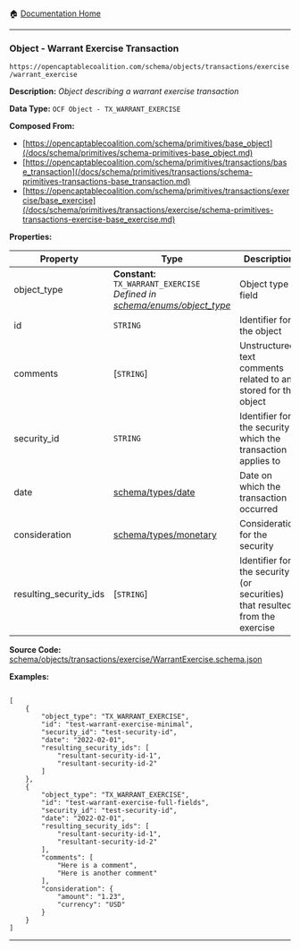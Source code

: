 :house: [Documentation Home](/README.md)

---

### Object - Warrant Exercise Transaction

`https://opencaptablecoalition.com/schema/objects/transactions/exercise/warrant_exercise`

**Description:** _Object describing a warrant exercise transaction_

**Data Type:** `OCF Object - TX_WARRANT_EXERCISE`

**Composed From:**

- [https://opencaptablecoalition.com/schema/primitives/base_object](/docs/schema/primitives/schema-primitives-base_object.md)
- [https://opencaptablecoalition.com/schema/primitives/transactions/base_transaction](/docs/schema/primitives/transactions/schema-primitives-transactions-base_transaction.md)
- [https://opencaptablecoalition.com/schema/primitives/transactions/exercise/base_exercise](/docs/schema/primitives/transactions/exercise/schema-primitives-transactions-exercise-base_exercise.md)

**Properties:**

| Property               | Type                                                                                                                            | Description                                                                 | Required   |
| ---------------------- | ------------------------------------------------------------------------------------------------------------------------------- | --------------------------------------------------------------------------- | ---------- |
| object_type            | **Constant:** `TX_WARRANT_EXERCISE`</br>_Defined in [schema/enums/object_type](/docs/schema/enums/schema-enums-object_type.md)_ | Object type field                                                           | `REQUIRED` |
| id                     | `STRING`                                                                                                                        | Identifier for the object                                                   | `REQUIRED` |
| comments               | [`STRING`]</br>                                                                                                                 | Unstructured text comments related to and stored for the object             | -          |
| security_id            | `STRING`                                                                                                                        | Identifier for the security which the transaction applies to                | `REQUIRED` |
| date                   | [schema/types/date](/docs/schema/types/schema-types-date.md)                                                                    | Date on which the transaction occurred                                      | `REQUIRED` |
| consideration          | [schema/types/monetary](/docs/schema/types/schema-types-monetary.md)                                                            | Consideration for the security                                              | -          |
| resulting_security_ids | [`STRING`]</br>                                                                                                                 | Identifier for the security (or securities) that resulted from the exercise | `REQUIRED` |

**Source Code:** [schema/objects/transactions/exercise/WarrantExercise.schema.json](/schema/objects/transactions/exercise/WarrantExercise.schema.json)

**Examples:**

```

[
    {
        "object_type": "TX_WARRANT_EXERCISE",
        "id": "test-warrant-exercise-minimal",
        "security_id": "test-security-id",
        "date": "2022-02-01",
        "resulting_security_ids": [
            "resultant-security-id-1",
            "resultant-security-id-2"
        ]
    },
    {
        "object_type": "TX_WARRANT_EXERCISE",
        "id": "test-warrant-exercise-full-fields",
        "security_id": "test-security-id",
        "date": "2022-02-01",
        "resulting_security_ids": [
            "resultant-security-id-1",
            "resultant-security-id-2"
        ],
        "comments": [
            "Here is a comment",
            "Here is another comment"
        ],
        "consideration": {
            "amount": "1.23",
            "currency": "USD"
        }
    }
]

```

---
